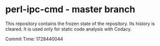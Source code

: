 # perl-ipc-cmd - master branch

This repository contains the frozen state of the repository.
Its history is cleared. It is used only for static code
analysis with Codacy.

Commit Time: 1728440044